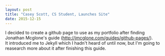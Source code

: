 ```yaml
---
layout: post
title: "Casey Scott, CS Student, Launches Site"
date: 2015-12-15
---
```


I decided to create a github page to use as my portfolio after 
finding Jonathan Mcglone's guide (http://jmcglone.com/guides/github-pages/).  
It introduced me to Jekyll which I hadn't heard of until now, but I'm going 
to reasearch more about it after finishing this guide.
